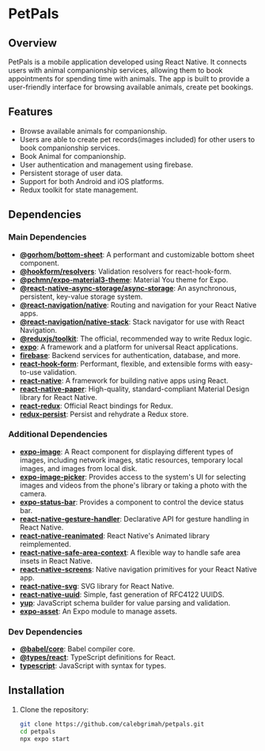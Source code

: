 # PetPals

## Overview

PetPals is a mobile application developed using React Native. It connects users with animal companionship services, allowing them to book appointments for spending time with animals. The app is built to provide a user-friendly interface for browsing available animals, create pet bookings.

## Features

- Browse available animals for companionship.
- Users are able to create pet records(images included) for other users to book companionship services.
- Book Animal for companionship.
- User authentication and management using firebase.
- Persistent storage of user data.
- Support for both Android and iOS platforms.
- Redux toolkit for state management.

## Dependencies

### Main Dependencies

- **[@gorhom/bottom-sheet](https://github.com/gorhom/react-native-bottom-sheet)**: A performant and customizable bottom sheet component.
- **[@hookform/resolvers](https://github.com/react-hook-form/resolvers)**: Validation resolvers for react-hook-form.
- **[@pchmn/expo-material3-theme](https://github.com/pchmn/expo-material3-theme)**: Material You theme for Expo.
- **[@react-native-async-storage/async-storage](https://github.com/react-native-async-storage/async-storage)**: An asynchronous, persistent, key-value storage system.
- **[@react-navigation/native](https://reactnavigation.org/)**: Routing and navigation for your React Native apps.
- **[@react-navigation/native-stack](https://reactnavigation.org/docs/stack-navigator/)**: Stack navigator for use with React Navigation.
- **[@reduxjs/toolkit](https://redux-toolkit.js.org/)**: The official, recommended way to write Redux logic.
- **[expo](https://expo.dev/)**: A framework and a platform for universal React applications.
- **[firebase](https://firebase.google.com/)**: Backend services for authentication, database, and more.
- **[react-hook-form](https://react-hook-form.com/)**: Performant, flexible, and extensible forms with easy-to-use validation.
- **[react-native](https://reactnative.dev/)**: A framework for building native apps using React.
- **[react-native-paper](https://callstack.github.io/react-native-paper/)**: High-quality, standard-compliant Material Design library for React Native.
- **[react-redux](https://react-redux.js.org/)**: Official React bindings for Redux.
- **[redux-persist](https://github.com/rt2zz/redux-persist)**: Persist and rehydrate a Redux store.

### Additional Dependencies

- **[expo-image](https://docs.expo.dev/versions/latest/sdk/image/)**: A React component for displaying different types of images, including network images, static resources, temporary local images, and images from local disk.
- **[expo-image-picker](https://docs.expo.dev/versions/latest/sdk/imagepicker/)**: Provides access to the system's UI for selecting images and videos from the phone's library or taking a photo with the camera.
- **[expo-status-bar](https://docs.expo.dev/versions/latest/sdk/status-bar/)**: Provides a component to control the device status bar.
- **[react-native-gesture-handler](https://docs.swmansion.com/react-native-gesture-handler/)**: Declarative API for gesture handling in React Native.
- **[react-native-reanimated](https://docs.swmansion.com/react-native-reanimated/)**: React Native's Animated library reimplemented.
- **[react-native-safe-area-context](https://github.com/th3rdwave/react-native-safe-area-context)**: A flexible way to handle safe area insets in React Native.
- **[react-native-screens](https://github.com/software-mansion/react-native-screens)**: Native navigation primitives for your React Native app.
- **[react-native-svg](https://github.com/react-native-svg/react-native-svg)**: SVG library for React Native.
- **[react-native-uuid](https://github.com/eugenehp/react-native-uuid)**: Simple, fast generation of RFC4122 UUIDS.
- **[yup](https://github.com/jquense/yup)**: JavaScript schema builder for value parsing and validation.
- **[expo-asset](https://docs.expo.dev/versions/latest/sdk/asset/)**: An Expo module to manage assets.

### Dev Dependencies

- **[@babel/core](https://babeljs.io/docs/en/babel-core)**: Babel compiler core.
- **[@types/react](https://www.npmjs.com/package/@types/react)**: TypeScript definitions for React.
- **[typescript](https://www.typescriptlang.org/)**: JavaScript with syntax for types.

## Installation

1. Clone the repository:
   ```sh
   git clone https://github.com/calebgrimah/petpals.git
   cd petpals
   npx expo start